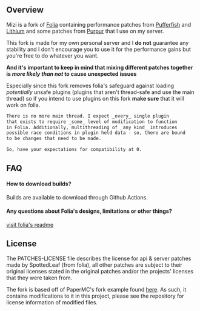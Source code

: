 ## Overview

Mizi is a fork of [Folia](https://github.com/PaperMC/Folia) containing performance patches from [Pufferfish](https://github.com/pufferfish-gg/Pufferfish) and [Lithium](https://github.com/CaffeineMC/lithium-fabric) and some patches from [Purpur](https://github.com/PurpurMC/Purpur) that I use on my server.

This fork is made for my own personal server and I **do not** guarantee any stability and I don't encourage you to use it for the performance gains but you're free to do whatever you want.

**And it's important to keep in mind that mixing different patches together is *more likely than not* to cause unexpected issues**

Especially since this fork removes folia's safeguard against loading *potentially* unsafe plugins (plugins that aren't thread-safe and use the main thread) so if you intend to use plugins on this fork **make sure** that it will work on folia.

```markdown
There is no more main thread. I expect _every_ single plugin
that exists to require _some_ level of modification to function
in Folia. Additionally, multithreading of _any kind_ introduces
possible race conditions in plugin held data - so, there are bound
to be changes that need to be made.

So, have your expectations for compatibility at 0.
```

## FAQ

#### How to download builds?
Builds are available to download through Github Actions.

#### Any questions about Folia's designs, limitations or other things? 
[visit folia's readme](https://github.com/PaperMC/Folia/blob/master/README.md)


## License
The PATCHES-LICENSE file describes the license for api & server patches made by SpottedLeaf (from folia),
all other patches are subject to their original licenses stated in the original patches and/or the projects' licenses that they were taken from.

The fork is based off of PaperMC's fork example found [here](https://github.com/PaperMC/paperweight-examples).
As such, it contains modifications to it in this project, please see the repository for license information
of modified files.
